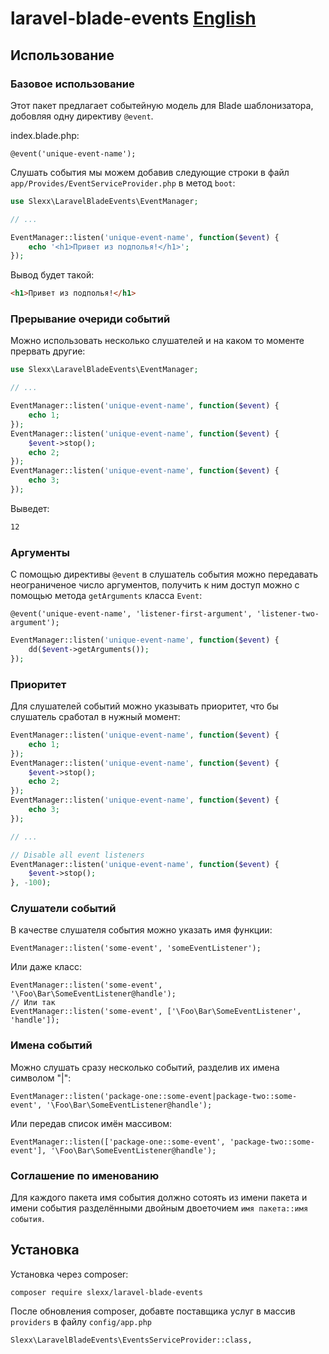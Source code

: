 # laravel-blade-events [English](https://github.com/slexx1234/laravel-blade-events/blob/master/README.md)

## Использование

### Базовое использование

Этот пакет предлагает событейную модель для Blade шаблонизатора, добовляя одну
директиву `@event`.

index.blade.php:
```blade 
@event('unique-event-name');
```

Слушать события мы можем добавив следующие строки в файл `app/Provides/EventServiceProvider.php` в метод `boot`:

```php
use Slexx\LaravelBladeEvents\EventManager;

// ...

EventManager::listen('unique-event-name', function($event) {
    echo '<h1>Привет из подполья!</h1>';
});
```

Вывод будет такой:

```html 
<h1>Привет из подполья!</h1>
```

### Прерывание очериди событий

Можно использовать несколько слушателей и на каком то моменте прервать другие:

```php
use Slexx\LaravelBladeEvents\EventManager;

// ...

EventManager::listen('unique-event-name', function($event) {
    echo 1;
});
EventManager::listen('unique-event-name', function($event) {
    $event->stop();
    echo 2;
});
EventManager::listen('unique-event-name', function($event) {
    echo 3;
});
```

Выведет:

```html 
12
```

### Аргументы

С помощью директивы `@event` в слушатель события можно передавать неограниченое число аргументов,
получить к ним доступ можно с помощью метода `getArguments` класса `Event`:

```blade 
@event('unique-event-name', 'listener-first-argument', 'listener-two-argument');
```
```php
EventManager::listen('unique-event-name', function($event) {
    dd($event->getArguments());
});
```

### Приоритет 

Для слушателей событий можно указывать приоритет, что бы слушатель сработал в нужный момент:

```php
EventManager::listen('unique-event-name', function($event) {
    echo 1;
});
EventManager::listen('unique-event-name', function($event) {
    $event->stop();
    echo 2;
});
EventManager::listen('unique-event-name', function($event) {
    echo 3;
});

// ...

// Disable all event listeners
EventManager::listen('unique-event-name', function($event) {
    $event->stop();
}, -100);
```

### Слушатели событий

В качестве слушателя события можно указать имя функции:

```
EventManager::listen('some-event', 'someEventListener');
```

Или даже класс:

```
EventManager::listen('some-event', '\Foo\Bar\SomeEventListener@handle');
// Или так
EventManager::listen('some-event', ['\Foo\Bar\SomeEventListener', 'handle']);
```

### Имена событий

Можно слушать сразу несколько событий, разделив их имена символом "|":

```
EventManager::listen('package-one::some-event|package-two::some-event', '\Foo\Bar\SomeEventListener@handle');
```

Или передав список имён массивом:

```
EventManager::listen(['package-one::some-event', 'package-two::some-event'], '\Foo\Bar\SomeEventListener@handle');
```

### Соглашение по именованию

Для каждого пакета имя события должно сотоять из имени пакета и имени 
события разделёнными двойным двоеточием `имя пакета::имя события`.

## Установка 

Установка через composer:

```
composer require slexx/laravel-blade-events
```

После обновления composer, добавте поставщика услуг в массив `providers` в файлу `config/app.php`

```
Slexx\LaravelBladeEvents\EventsServiceProvider::class,
```
